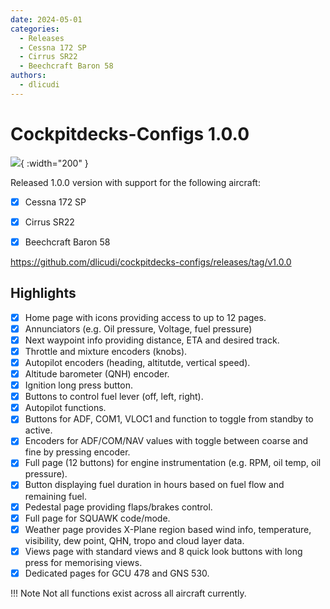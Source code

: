 ```yaml
---
date: 2024-05-01
categories:
  - Releases
  - Cessna 172 SP
  - Cirrus SR22
  - Beechcraft Baron 58
authors:
  - dlicudi
---
```


# Cockpitdecks-Configs 1.0.0

![](../assets/images/blog/pfi.png){ :width="200" }


Released 1.0.0 version with support for the following aircraft:

- [x] Cessna 172 SP
- [x] Cirrus SR22
- [x] Beechcraft Baron 58


https://github.com/dlicudi/cockpitdecks-configs/releases/tag/v1.0.0


## Highlights

- [x] Home page with icons providing access to up to 12 pages.
- [x] Annunciators (e.g. Oil pressure, Voltage, fuel pressure)
- [x] Next waypoint info providing distance, ETA and desired track.
- [x] Throttle and mixture encoders (knobs).
- [x] Autopilot encoders (heading, altitutde, vertical speed).
- [x] Altitude barometer (QNH) encoder.
- [x] Ignition long press button.
- [x] Buttons to control fuel lever (off, left, right).
- [x] Autopilot functions.
- [x] Buttons for ADF, COM1, VLOC1 and function to toggle from standby to active.
- [x] Encoders for ADF/COM/NAV values with toggle between coarse and fine by pressing encoder.
- [x] Full page (12 buttons) for engine instrumentation (e.g. RPM, oil temp, oil pressure).
- [x] Button displaying fuel duration in hours based on fuel flow and remaining fuel.
- [x] Pedestal page providing flaps/brakes control.
- [x] Full page for SQUAWK code/mode.
- [x] Weather page provides X-Plane region based wind info, temperature, visibility, dew point, QHN, tropo and cloud layer data.
- [x] Views page with standard views and 8 quick look buttons with long press for memorising views.
- [x] Dedicated pages for GCU 478 and GNS 530.  

!!! Note
    Not all functions exist across all aircraft currently.

